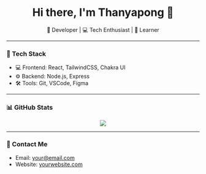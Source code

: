 <h1 align="center">Hi there, I'm Thanyapong 👋</h1>

<p align="center">
  🚀 Developer | 💻 Tech Enthusiast | 🌱 Learner
</p>

---

### 🔧 Tech Stack
- 💻 Frontend: React, TailwindCSS, Chakra UI
- ⚙️ Backend: Node.js, Express
- 🛠 Tools: Git, VSCode, Figma

---

### 📊 GitHub Stats
<p align="center">
  <img src="https://github-readme-stats.vercel.app/api?username=yourusername&show_icons=true&theme=radical" />
</p>

---

### 🔗 Contact Me
- Email: your@email.com
- Website: [yourwebsite.com](https://yourwebsite.com)

